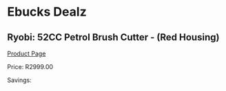 
# Ebucks Dealz
## Ryobi: 52CC Petrol Brush Cutter - (Red Housing)
[Product Page](https://www.ebucks.com/web/shop/productSelected.do?prodId=335511252&catId=714965764)

Price: R2999.00

Savings: 


	